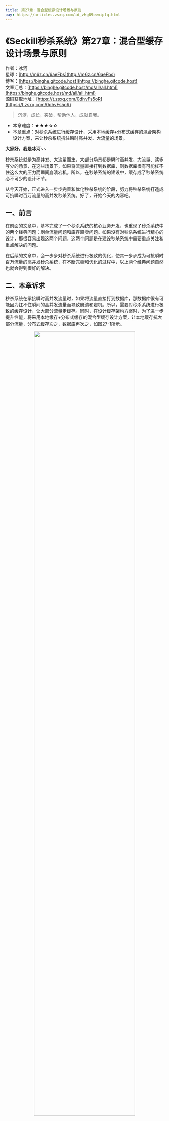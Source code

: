 ```yaml
---
title: 第27章：混合型缓存设计场景与原则
pay: https://articles.zsxq.com/id_vkg89cwmiplq.html
---
```


# 《Seckill秒杀系统》第27章：混合型缓存设计场景与原则

作者：冰河
<br/>星球：[http://m6z.cn/6aeFbs](http://m6z.cn/6aeFbs)
<br/>博客：[https://binghe.gitcode.host](https://binghe.gitcode.host)
<br/>文章汇总：[https://binghe.gitcode.host/md/all/all.html](https://binghe.gitcode.host/md/all/all.html)
<br/>源码获取地址：[https://t.zsxq.com/0dhvFs5oR](https://t.zsxq.com/0dhvFs5oR)

> 沉淀，成长，突破，帮助他人，成就自我。

* 本章难度：★★★☆☆
* 本章重点：对秒杀系统进行缓存设计，采用本地缓存+分布式缓存的混合架构设计方案，来让秒杀系统抗住瞬时高并发、大流量的场景。

**大家好，我是冰河~~**

秒杀系统就是为高并发、大流量而生，大部分场景都是瞬时高并发、大流量、读多写少的场景，在这些场景下，如果将流量直接打到数据库，则数据库很有可能扛不住这么大的压力而瞬间崩溃宕机。所以，在秒杀系统的建设中，缓存成了秒杀系统必不可少的设计环节。

从今天开始，正式进入一步步完善和优化秒杀系统的阶段，努力将秒杀系统打造成可抗瞬时百万流量的高并发秒杀系统。好了，开始今天的内容吧。

## 一、前言

在前面的文章中，基本完成了一个秒杀系统的核心业务开发，也重现了秒杀系统中的两个经典问题：刷单流量问题和库存超卖问题。如果没有对秒杀系统进行精心的设计，那很容易出现这两个问题，这两个问题是在建设秒杀系统中需要重点关注和重点解决的问题。

在后续的文章中，会一步步对秒杀系统进行极致的优化，使其一步步成为可抗瞬时百万流量的高并发秒杀系统，在不断完善和优化的过程中，以上两个经典问题自然也就会得到很好的解决。

## 二、本章诉求

秒杀系统在承接瞬时高并发流量时，如果将流量直接打到数据库，那数据库很有可能因为扛不住瞬间的高并发流量而导致崩溃和宕机。所以，需要对秒杀系统进行极致的缓存设计，让大部分流量走缓存。同时，在设计缓存架构方案时，为了进一步提升性能，将采用本地缓存+分布式缓存的混合型缓存设计方案，让本地缓存抗大部分流量，分布式缓存次之，数据库再次之，如图27-1所示。


<div align="center">
    <img src="https://binghe.gitcode.host/images/project/seckill/scekill-2023-06-02-001.png?raw=true" width="80%">
    <br/>
</div>

并且针对秒杀系统这种瞬时并发量高的场景，在设计缓存时，需要注意的技巧：优先读取本地缓存数据，如果本地缓存失效，则读取分布式缓存数据，并且在同一时刻，只能有一个线程更新本地缓存，防止缓存击穿。没有获取到本地缓存更新机会的其他线程，需要立即返回而不是原地等待。如果分布式缓存失效时，在同一时刻，也只能有一个线程更新分布式缓存，防止缓存击穿。没有获取到分布式缓存更新机会的线程，也需要理解返回而不是原地等待。

本章，就对秒杀系统采用的本地缓存+分布式缓存的混合架构设计方案进行总体设计。

## 三、缓存使用场景

秒杀系统属于典型的读多写少的高并发系统，应对这种场景的一个有效措施就是使用缓存，不管是单机JVM缓存还是以Redis为例的分布式缓存，其读写性能都会比数据库高得多。所以，在秒杀系统中，为了应对高并发、大流量的业务场景，缓存自然也就成为建设秒杀系统过程中必不可少的环节。

### 3.1 秒杀系统接口分析

在我们实现的秒杀系统中，主要是对一些读数据的接口设计缓存策略，而在这些读数据的接口中，获取秒杀活动列表、获取秒杀活动详情、获取秒杀商品列表和获取秒杀商品详情的接口流量比其他接口高。尤其是获取秒杀商品列表和获取秒杀商品详情的接口QPS一般会高于获取秒杀活动列表和秒杀活动详情的接口，毕竟大部分用户在秒杀开始前就已经进入到秒杀详情页，当然这也不是绝对的，还是要看秒杀系统对于这些接口的设计。

## 查看完整文章

加入[冰河技术](http://m6z.cn/6aeFbs)知识星球，解锁完整技术文章与完整代码